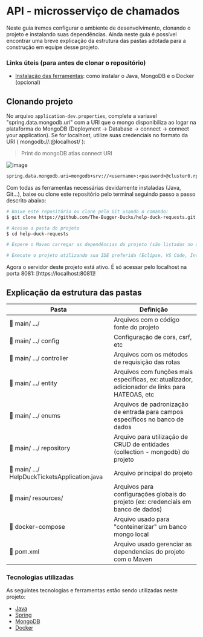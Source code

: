 # API - microsserviço de chamados

Neste guia iremos configurar o ambiente de desenvolvimento, clonando o projeto e instalando suas dependências. Ainda neste guia é possível encontrar uma breve explicação da estrutura das pastas adotada para a construção em equipe desse projeto.

### Links úteis (para antes de clonar o repositório)
- [Instalação das ferramentas](https://uttermost-apricot-1bb.notion.site/Instala-o-das-Ferramentas-Spring-29c3794b88b0460782f454d1c31249d8): como instalar o Java, MongoDB e o Docker (opcional)

## Clonando projeto
No arquivo `application-dev.properties`, complete a variavel "spring.data.mongodb.uri" com a URI que o mongo disponibiliza ao logar na plataforma do MongoDB (Deployment -> Database -> connect -> connect your application). Se for localhost, utilize suas credenciais no formato da URI ( mongodb://<username>:<password>@localhost/ ):

>Print do mongoDB atlas connect URI

![image](https://user-images.githubusercontent.com/55204419/162738729-580b22f4-ea41-4d94-a9b2-d20c790458f7.png)

```cl
spring.data.mongodb.uri=mongodb+srv://<username>:<password>@cluster0.rpjin.mongodb.net/myFirstDatabase?retryWrites=true&w=majority
```
Com todas as ferramentas necessárias devidamente instaladas (Java, Git...), baixe ou clone este repositório pelo terminal seguindo passo a passo descrito abaixo:

```bash
# Baixe este repositório ou clone pelo Git usando o comando:
$ git clone https://github.com/The-Bugger-Ducks/help-duck-requests.git

# Acesse a pasta do projeto
$ cd help-duck-requests

# Espere o Maven carregar as dependências do projeto (são listadas no arquivo pom.xml)

# Execute o projeto utilizando sua IDE preferida (Eclipse, VS Code, IntelliJ, etc.)
```

Agora o servidor deste projeto está ativo. É só acessar pelo localhost na porta 8081: [https://localhost:8081]!

## Explicação da estrutura das pastas

| Pasta                                        | Definição                                                                                            |
| -------------------------------------------- | ---------------------------------------------------------------------------------------------------- |
| :open_file_folder: main/ .../               | Arquivos com o código fonte do projeto |
| :open_file_folder: main/ .../ config        | Configuração de cors, csrf, etc|
| :open_file_folder: main/ .../ controller    | Arquivos com os métodos de requisição das rotas|
| :open_file_folder: main/ .../ entity        | Arquivos com funções mais especificas, ex: atualizador, adicionador de links para HATEOAS, etc|
| :open_file_folder: main/ .../ enums         | Arquivos de padronização de entrada para campos específicos no banco de dados|
| :open_file_folder: main/ .../ repository    | Arquivo para utilização de CRUD de entidades (collection - mongodb) do projeto|
| :page_facing_up: main/ .../ HelpDuckTicketsApplication.java | Arquivo principal do projeto|
| :open_file_folder: main/ resources/         | Arquivos para configurações globais do projeto (ex: credenciais em banco de dados)|
| :page_facing_up: docker-compose             | Arquivo usado para "conteinerizar" um banco mongo local|
| :page_facing_up: pom.xml                    | Arquivo usado gerenciar as dependencias do projeto com o Maven|

### Tecnologias utilizadas
As seguintes tecnologias e ferramentas estão sendo utilizadas neste projeto:

- [Java](https://www.java.com/pt-BR/)
- [Spring](https://spring.io/)
- [MongoDB](https://www.mongodb.com/)
- [Docker](https://www.docker.com/)
